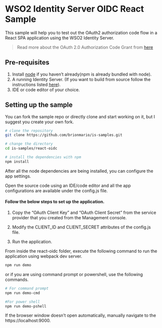 # WSO2 Identity Server OIDC React Sample

This sample will help you to test out the OAuth2 authorization code flow in a React SPA application using the WSO2 Identity Server.

> Read more about the OAuth 2.0 Authorization Code Grant from [here](https://is.docs.wso2.com/en/latest/learn/authorization-code-grant/)

## Pre-requisites

1. Install [node](https://nodejs.org/en/download/) if you haven’t already(npm is already bundled with node).
2. A running Identity Server. (If you want to build from source follow the instructions listed [here](https://github.com/wso2/product-is)).
3. IDE or code editor of your choice.

## Setting up the sample

You can fork the sample repo or directly clone and start working on it, but I suggest you create your own fork.

```bash
# clone the repository
git clone https://github.com/brionmario/is-samples.git

# change the directory
cd is-samples/react-oidc

# install the dependencies with npm
npm install
```

After all the node dependencies are being installed, you can configure the app settings.

Open the source code using an IDE/code editor and all the app configurations are available under the config.js file.

#### Follow the below steps to set up the application.

1. Copy the “OAuth Client Key” and “OAuth Client Secret” from the service provider that you created from the Management console.

2. Modify the CLIENT_ID and CLIENT_SECRET attributes of the config.js file.

3. Run the application.

From inside the react-oidc folder, execute the following command to run the application using webpack dev server.

```bash
npm run demo
```

or if you are using command prompt or powershell, use the following commands.

```bash
# For command prompt
npm run demo-cmd

#For power shell
npm run demo-pshell
```
If the browser window doesn’t open automatically, manually navigate to the https://localhost:9000.
